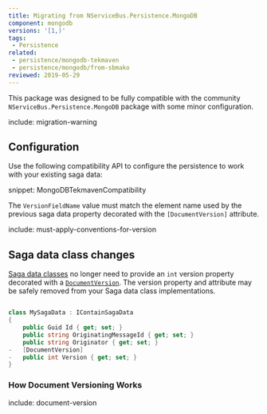 ```yaml
---
title: Migrating from NServiceBus.Persistence.MongoDB
component: mongodb
versions: '[1,)'
tags:
 - Persistence
related:
 - persistence/mongodb-tekmaven
 - persistence/mongodb/from-sbmako
reviewed: 2019-05-29
---
```


This package was designed to be fully compatible with the community `NServiceBus.Persistence.MongoDB` package with some minor configuration.

include: migration-warning

## Configuration

Use the following compatibility API to configure the persistence to work with your existing saga data:

snippet: MongoDBTekmavenCompatibility

The `VersionFieldName` value must match the element name used by the previous saga data property decorated with the `[DocumentVersion]` attribute.

include: must-apply-conventions-for-version

## Saga data class changes

[Saga data classes](/nservicebus/sagas#long-running-means-stateful) no longer need to provide an `int` version property decorated with a [`DocumentVersion`](persistence/mongodb-tekmaven/#saga-definition-guideline). The version property and attribute may be safely removed from your Saga data class implementations. 

```c#

class MySagaData : IContainSagaData
{
	public Guid Id { get; set; }
	public string OriginatingMessageId { get; set; }
	public string Originator { get; set; }
-   [DocumentVersion]
-   public int Version { get; set; }
}

```

### How Document Versioning Works

include: document-version
